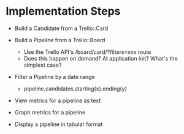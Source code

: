 Implementation Steps
====================

* Build a Candidate from a Trello::Card

* Build a Pipeline from a Trello::Board

  - Use the Trello API's /board/card/?filters=xxx route
  - Does this happen on demand? At application init? What's the simplest case?

* Filter a Pipeline by a date range

  - pipeline.candidates.starting(x).ending(y)

* View metrics for a pipeline as text

* Graph metrics for a pipeline

* Display a pipeline in tabular format

